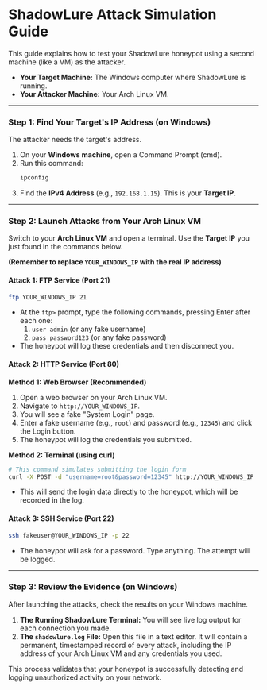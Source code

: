# ShadowLure Attack Simulation Guide

This guide explains how to test your ShadowLure honeypot using a second machine (like a VM) as the attacker.

- **Your Target Machine:** The Windows computer where ShadowLure is running.
- **Your Attacker Machine:** Your Arch Linux VM.

---

### Step 1: Find Your Target's IP Address (on Windows)

The attacker needs the target's address.

1.  On your **Windows machine**, open a Command Prompt (cmd).
2.  Run this command:
    ```bash
    ipconfig
    ```
3.  Find the **IPv4 Address** (e.g., `192.168.1.15`). This is your **Target IP**.

---

### Step 2: Launch Attacks from Your Arch Linux VM

Switch to your **Arch Linux VM** and open a terminal. Use the **Target IP** you just found in the commands below.

**(Remember to replace `YOUR_WINDOWS_IP` with the real IP address)**

#### Attack 1: FTP Service (Port 21)
```bash
ftp YOUR_WINDOWS_IP 21
```
- At the `ftp>` prompt, type the following commands, pressing Enter after each one:
  1. `user admin` (or any fake username)
  2. `pass password123` (or any fake password)
- The honeypot will log these credentials and then disconnect you.

#### Attack 2: HTTP Service (Port 80)

**Method 1: Web Browser (Recommended)**
1. Open a web browser on your Arch Linux VM.
2. Navigate to `http://YOUR_WINDOWS_IP`.
3. You will see a fake "System Login" page.
4. Enter a fake username (e.g., `root`) and password (e.g., `12345`) and click the Login button.
5. The honeypot will log the credentials you submitted.

**Method 2: Terminal (using curl)**
```bash
# This command simulates submitting the login form
curl -X POST -d "username=root&password=12345" http://YOUR_WINDOWS_IP
```
- This will send the login data directly to the honeypot, which will be recorded in the log.

#### Attack 3: SSH Service (Port 22)
```bash
ssh fakeuser@YOUR_WINDOWS_IP -p 22
```
- The honeypot will ask for a password. Type anything. The attempt will be logged.

---

### Step 3: Review the Evidence (on Windows)

After launching the attacks, check the results on your Windows machine.

1.  **The Running ShadowLure Terminal:** You will see live log output for each connection you made.
2.  **The `shadowlure.log` File:** Open this file in a text editor. It will contain a permanent, timestamped record of every attack, including the IP address of your Arch Linux VM and any credentials you used.

This process validates that your honeypot is successfully detecting and logging unauthorized activity on your network.
